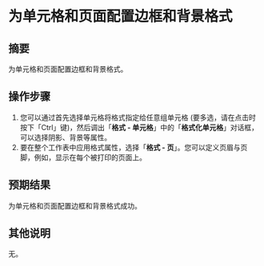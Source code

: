 # 为单元格和页面配置边框和背景格式

## 摘要

为单元格和页面配置边框和背景格式。

## 操作步骤

1. 您可以通过首先选择单元格将格式指定给任意组单元格 (要多选，请在点击时按下「Ctrl」键)，然后调出「**格式 - 单元格**」中的「**格式化单元格**」对话框，可以选择阴影、背景等属性。
2. 要在整个工作表中应用格式属性，选择「**格式 - 页**」。您可以定义页眉与页脚，例如，显示在每个被打印的页面上。

## 预期结果

为单元格和页面配置边框和背景格式成功。

## 其他说明

无。
